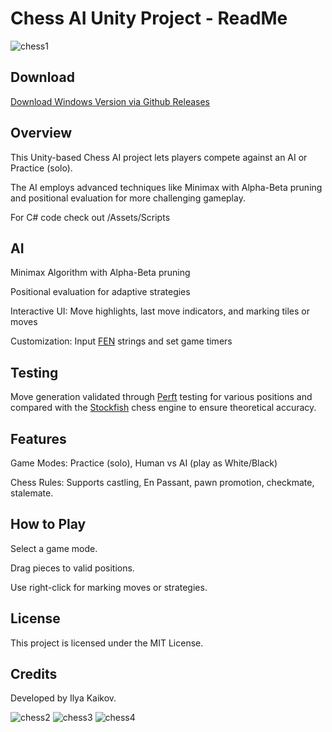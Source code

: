 # Chess AI Unity Project - ReadMe
![chess1](https://github.com/user-attachments/assets/09725026-a0ab-4dcd-a921-c3aa425ac543)

## Download

[Download Windows Version via Github Releases](https://github.com/IlyaKaikov/Chess-AI/releases/tag/v1.0.0)

## Overview

This Unity-based Chess AI project lets players compete against an AI or Practice (solo).

The AI employs advanced techniques like Minimax with Alpha-Beta pruning and positional evaluation for more challenging gameplay.

For C# code check out /Assets/Scripts

## AI

Minimax Algorithm with Alpha-Beta pruning

Positional evaluation for adaptive strategies

Interactive UI: Move highlights, last move indicators, and marking tiles or moves

Customization: Input [FEN](https://www.chessprogramming.org/Forsyth-Edwards_Notation) strings and set game timers

## Testing

Move generation validated through [Perft](https://www.chessprogramming.org/Perft_Results) testing for various positions and compared with the [Stockfish](https://www.chessprogramming.org/Stockfish) chess engine to ensure theoretical accuracy.

## Features

Game Modes: Practice (solo), Human vs AI (play as White/Black)

Chess Rules: Supports castling, En Passant, pawn promotion, checkmate, stalemate.

## How to Play

Select a game mode.

Drag pieces to valid positions.

Use right-click for marking moves or strategies.

## License

This project is licensed under the MIT License.

## Credits

Developed by Ilya Kaikov.

![chess2](https://github.com/user-attachments/assets/103a4190-4aa9-4ed9-9fa6-b389f6752307)
![chess3](https://github.com/user-attachments/assets/1055d2fb-e2dd-4a72-aa2f-908434efc552)
![chess4](https://github.com/user-attachments/assets/459fe76c-dd23-4284-bbbc-35a01abd4b34)
